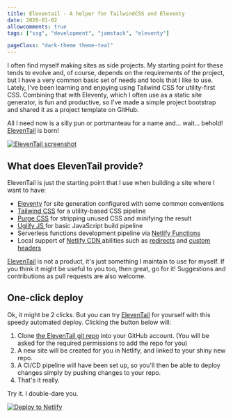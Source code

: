 ```yaml
---
title: Eleventail - A helper for TailwindCSS and Eleventy
date: 2020-01-02
allowcomments: true
tags: ["ssg", "development", "jamstack", "eleventy"]

pageClass: "dark-theme theme-teal"
---
```


I often find myself making sites as side projects. My starting point for these tends to evolve and, of course, depends on the requirements of the project, but I have a very common basic set of needs and tools that I like to use. Lately, I've been learning and enjoying using Tailwind CSS for utility-first CSS. Combining that with Eleventy, which I often use as a static site generator, is fun and productive, so I've made a simple project bootstrap and shared it as a project template on GitHub.

All I need now is a silly pun or portmanteau for a name and... wait... behold! [ElevenTail](https://eleventail.netlify.com) is born!


[![ElevenTail screenshot](/images/eleventail-screenshot.jpg "ElevenTail screenshot")](https://eleventail.netlify.com)



## What does ElevenTail provide?

ElevenTail is just the starting point that I use when building a site where I want to have:

- [Eleventy](https://11ty.dev) for site generation configured with some common conventions
- [Tailwind CSS](https://tailwindcss.com) for a utility-based CSS pipeline
- [Purge CSS](https://www.purgecss.com/) for stripping unused CSS and minifying the result
- [Uglify JS ](https://www.npmjs.com/package/uglify-js)for basic JavaScript build pipeline
- Serverless functions development pipeline via [Netlify Functions](https://netlify.com/products/functions)
- Local support of [Netlify CDN ](https://netlify.com/products/edge) abilities such as [redirects](https://docs.netlify.com/routing/redirects/redirect-options/) and [custom headers](https://docs.netlify.com/routing/headers)

[ElevenTail](https://eleventail.netlify.com) is not a product, it's just something I maintain to use for myself. If you think it might be useful to you too, then great, go for it! Suggestions and contributions as pull requests are also welcome.


## One-click deploy

Ok, it might be 2 clicks. But you can try [ElevenTail](https://eleventail.netlify.com) for yourself with this speedy automated deploy. Clicking the button below will:

1. Clone [the ElevenTail git repo](https://github.com/philhawksworth/eleventail) into your GitHub account. (You will be asked for the required permissions to add the repo for you)
1. A new site will be created for you in Netlify, and linked to your shiny new repo.
1. A CI/CD pipeline will have been set up, so you'll then be able to deploy changes simply by pushing changes to your repo.
1. That's it really.

Try it. I double-dare you.

[![Deploy to Netlify](https://www.netlify.com/img/deploy/button.svg)](https://app.netlify.com/start/deploy?repository=https://github.com/philhawksworth/eleventail)
